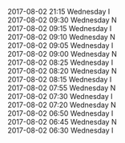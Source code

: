 2017-08-02 21:15 Wednesday  I  
2017-08-02 09:30 Wednesday  N  
2017-08-02 09:15 Wednesday  I  
2017-08-02 09:10 Wednesday  N  
2017-08-02 09:05 Wednesday  I  
2017-08-02 09:00 Wednesday  N  
2017-08-02 08:25 Wednesday  I  
2017-08-02 08:20 Wednesday  N  
2017-08-02 08:15 Wednesday  I  
2017-08-02 07:55 Wednesday  N  
2017-08-02 07:30 Wednesday  I  
2017-08-02 07:20 Wednesday  N  
2017-08-02 06:50 Wednesday  I  
2017-08-02 06:45 Wednesday  N  
2017-08-02 06:30 Wednesday  I  
